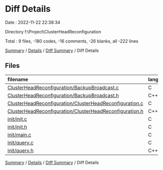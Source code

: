 # Diff Details

Date : 2022-11-22 22:38:34

Directory f:\\Project\\ClusterHeadReconfiguration

Total : 9 files,  -180 codes, -16 comments, -26 blanks, all -222 lines

[Summary](results.md) / [Details](details.md) / [Diff Summary](diff.md) / Diff Details

## Files
| filename | language | code | comment | blank | total |
| :--- | :--- | ---: | ---: | ---: | ---: |
| [ClusterHeadReconfiguration/BackupBroadcast.c](/ClusterHeadReconfiguration/BackupBroadcast.c) | C | 13 | 0 | 1 | 14 |
| [ClusterHeadReconfiguration/BackupBroadcast.h](/ClusterHeadReconfiguration/BackupBroadcast.h) | C++ | 5 | 0 | 4 | 9 |
| [ClusterHeadReconfiguration/ClusterHeadReconfiguration.c](/ClusterHeadReconfiguration/ClusterHeadReconfiguration.c) | C | 52 | 2 | 5 | 59 |
| [ClusterHeadReconfiguration/ClusterHeadReconfiguration.h](/ClusterHeadReconfiguration/ClusterHeadReconfiguration.h) | C++ | 7 | 0 | 4 | 11 |
| [init/init.c](/init/init.c) | C | -144 | -1 | -17 | -162 |
| [init/init.h](/init/init.h) | C | -51 | -3 | -13 | -67 |
| [init/main.c](/init/main.c) | C | -42 | -14 | -6 | -62 |
| [init/query.c](/init/query.c) | C | -16 | 0 | -1 | -17 |
| [init/query.h](/init/query.h) | C++ | -4 | 0 | -3 | -7 |

[Summary](results.md) / [Details](details.md) / [Diff Summary](diff.md) / Diff Details